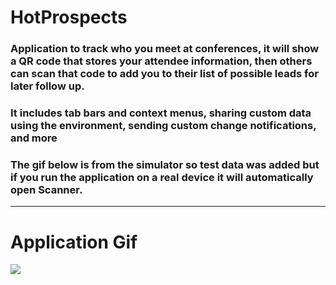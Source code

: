 # HotProspects

### Application to track who you meet at conferences, it will show a QR code that stores your attendee information, then others can scan that code to add you to their list of possible leads for later follow up.

### It includes tab bars and context menus, sharing custom data using the environment, sending custom change notifications, and more

### The gif below is from the simulator so test data was added but if you run the application on a real device it will automatically open Scanner.

---

# Application Gif

![](HotProspects.gif)
